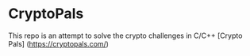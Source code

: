 # CryptoPals
This repo is an attempt to solve the crypto challenges in C/C++
 [Crypto Pals] (https://cryptopals.com/)
